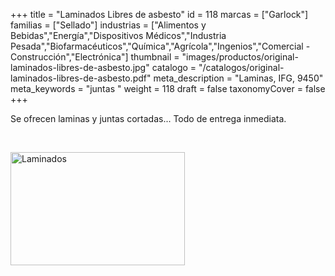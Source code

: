 +++
title = "Laminados Libres de asbesto"
id = 118
marcas = ["Garlock"]
familias = ["Sellado"]
industrias = ["Alimentos y Bebidas","Energía","Dispositivos Médicos","Industria Pesada","Biofarmacéuticos","Química","Agrícola","Ingenios","Comercial - Construcción","Electrónica"]
thumbnail = "images/productos/original-laminados-libres-de-asbesto.jpg"
catalogo = "/catalogos/original-laminados-libres-de-asbesto.pdf"
meta_description = "Laminas, IFG, 9450"
meta_keywords = "juntas "
weight = 118
draft = false
taxonomyCover = false
+++
<p>Se ofrecen laminas y juntas cortadas... Todo de entrega inmediata.</p>
<p> </p>
<p><img src="images/productos/a9b2a1515f4d16504b93bd07527dddfb-GJC.jpg" alt="Laminados" width="279" height="181" /></p>